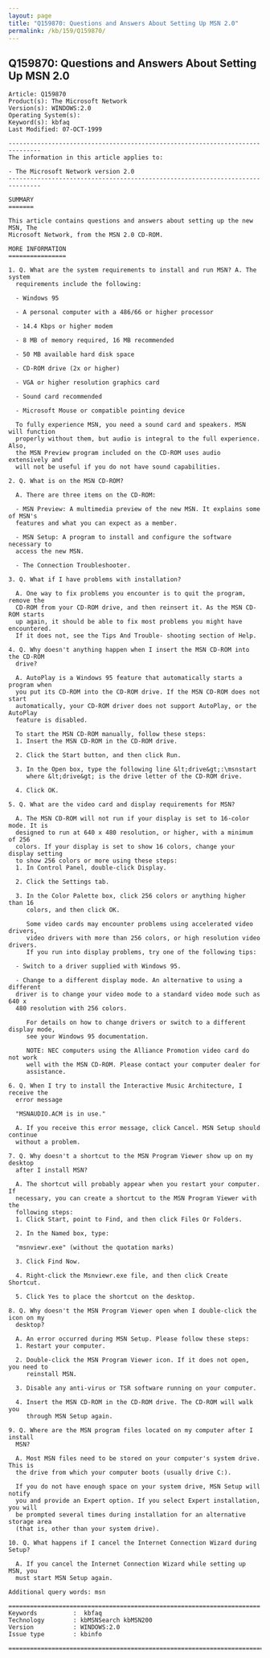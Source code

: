 ```yaml
---
layout: page
title: "Q159870: Questions and Answers About Setting Up MSN 2.0"
permalink: /kb/159/Q159870/
---
```


## Q159870: Questions and Answers About Setting Up MSN 2.0

	Article: Q159870
	Product(s): The Microsoft Network
	Version(s): WINDOWS:2.0
	Operating System(s): 
	Keyword(s): kbfaq
	Last Modified: 07-OCT-1999
	
	-------------------------------------------------------------------------------
	The information in this article applies to:
	
	- The Microsoft Network version 2.0 
	-------------------------------------------------------------------------------
	
	SUMMARY
	=======
	
	This article contains questions and answers about setting up the new MSN, The
	Microsoft Network, from the MSN 2.0 CD-ROM.
	
	MORE INFORMATION
	================
	
	1. Q. What are the system requirements to install and run MSN? A. The system
	  requirements include the following:
	
	  - Windows 95
	
	  - A personal computer with a 486/66 or higher processor
	
	  - 14.4 Kbps or higher modem
	
	  - 8 MB of memory required, 16 MB recommended
	
	  - 50 MB available hard disk space
	
	  - CD-ROM drive (2x or higher)
	
	  - VGA or higher resolution graphics card
	
	  - Sound card recommended
	
	  - Microsoft Mouse or compatible pointing device
	
	  To fully experience MSN, you need a sound card and speakers. MSN will function
	  properly without them, but audio is integral to the full experience. Also,
	  the MSN Preview program included on the CD-ROM uses audio extensively and
	  will not be useful if you do not have sound capabilities.
	
	2. Q. What is on the MSN CD-ROM?
	
	  A. There are three items on the CD-ROM:
	
	  - MSN Preview: A multimedia preview of the new MSN. It explains some of MSN's
	  features and what you can expect as a member.
	
	  - MSN Setup: A program to install and configure the software necessary to
	  access the new MSN.
	
	  - The Connection Troubleshooter.
	
	3. Q. What if I have problems with installation?
	
	  A. One way to fix problems you encounter is to quit the program, remove the
	  CD-ROM from your CD-ROM drive, and then reinsert it. As the MSN CD-ROM starts
	  up again, it should be able to fix most problems you might have encountered.
	  If it does not, see the Tips And Trouble- shooting section of Help.
	
	4. Q. Why doesn't anything happen when I insert the MSN CD-ROM into the CD-ROM
	  drive?
	
	  A. AutoPlay is a Windows 95 feature that automatically starts a program when
	  you put its CD-ROM into the CD-ROM drive. If the MSN CD-ROM does not start
	  automatically, your CD-ROM driver does not support AutoPlay, or the AutoPlay
	  feature is disabled.
	
	  To start the MSN CD-ROM manually, follow these steps:
	  1. Insert the MSN CD-ROM in the CD-ROM drive.
	
	  2. Click the Start button, and then click Run.
	
	  3. In the Open box, type the following line &lt;drive&gt;:\msnstart
	     where &lt;drive&gt; is the drive letter of the CD-ROM drive.
	
	  4. Click OK.
	
	5. Q. What are the video card and display requirements for MSN?
	
	  A. The MSN CD-ROM will not run if your display is set to 16-color mode. It is
	  designed to run at 640 x 480 resolution, or higher, with a minimum of 256
	  colors. If your display is set to show 16 colors, change your display setting
	  to show 256 colors or more using these steps:
	  1. In Control Panel, double-click Display.
	
	  2. Click the Settings tab.
	
	  3. In the Color Palette box, click 256 colors or anything higher than 16
	     colors, and then click OK.
	
	     Some video cards may encounter problems using accelerated video drivers,
	     video drivers with more than 256 colors, or high resolution video drivers.
	     If you run into display problems, try one of the following tips:
	
	  - Switch to a driver supplied with Windows 95.
	
	  - Change to a different display mode. An alternative to using a different
	  driver is to change your video mode to a standard video mode such as 640 x
	  480 resolution with 256 colors.
	
	     For details on how to change drivers or switch to a different display mode,
	     see your Windows 95 documentation.
	
	     NOTE: NEC computers using the Alliance Promotion video card do not work
	     well with the MSN CD-ROM. Please contact your computer dealer for
	     assistance.
	
	6. Q. When I try to install the Interactive Music Architecture, I receive the
	  error message
	
	  "MSNAUDIO.ACM is in use."
	
	  A. If you receive this error message, click Cancel. MSN Setup should continue
	  without a problem.
	
	7. Q. Why doesn't a shortcut to the MSN Program Viewer show up on my desktop
	  after I install MSN?
	
	  A. The shortcut will probably appear when you restart your computer. If
	  necessary, you can create a shortcut to the MSN Program Viewer with the
	  following steps:
	  1. Click Start, point to Find, and then click Files Or Folders.
	
	  2. In the Named box, type:
	
	  "msnviewr.exe" (without the quotation marks)
	
	  3. Click Find Now.
	
	  4. Right-click the Msnviewr.exe file, and then click Create Shortcut.
	
	  5. Click Yes to place the shortcut on the desktop.
	
	8. Q. Why doesn't the MSN Program Viewer open when I double-click the icon on my
	  desktop?
	
	  A. An error occurred during MSN Setup. Please follow these steps:
	  1. Restart your computer.
	
	  2. Double-click the MSN Program Viewer icon. If it does not open, you need to
	     reinstall MSN.
	
	  3. Disable any anti-virus or TSR software running on your computer.
	
	  4. Insert the MSN CD-ROM in the CD-ROM drive. The CD-ROM will walk you
	     through MSN Setup again.
	
	9. Q. Where are the MSN program files located on my computer after I install
	  MSN?
	
	  A. Most MSN files need to be stored on your computer's system drive. This is
	  the drive from which your computer boots (usually drive C:).
	
	  If you do not have enough space on your system drive, MSN Setup will notify
	  you and provide an Expert option. If you select Expert installation, you will
	  be prompted several times during installation for an alternative storage area
	  (that is, other than your system drive).
	
	10. Q. What happens if I cancel the Internet Connection Wizard during Setup?
	
	  A. If you cancel the Internet Connection Wizard while setting up MSN, you
	  must start MSN Setup again.
	
	Additional query words: msn
	
	======================================================================
	Keywords          :  kbfaq
	Technology        : kbMSNSearch kbMSN200
	Version           : WINDOWS:2.0
	Issue type        : kbinfo
	
	=============================================================================
	
